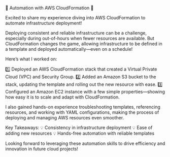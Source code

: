 🚀 Automation with AWS CloudFormation 🚀

Excited to share my experience diving into AWS CloudFormation to automate infrastructure deployment!

Deploying consistent and reliable infrastructure can be a challenge, especially during out-of-hours when fewer resources are available. But CloudFormation changes the game, allowing infrastructure to be defined in a template and deployed automatically—even on a schedule!

Here’s what I worked on:

1️⃣ Deployed an AWS CloudFormation stack that created a Virtual Private Cloud (VPC) and Security Group. 
2️⃣ Added an Amazon S3 bucket to the stack, updating the template and rolling out the new resource with ease. 
3️⃣ Configured an Amazon EC2 instance with a few simple properties—showing how easy it is to scale and adapt with CloudFormation.

I also gained hands-on experience troubleshooting templates, referencing resources, and working with YAML configurations, making the process of deploying and managing AWS resources even smoother.

Key Takeaways: 
💡 Consistency in infrastructure deployment 
💡 Ease of adding new resources 
💡 Hands-free automation with reliable templates

Looking forward to leveraging these automation skills to drive efficiency and innovation in future cloud projects!
